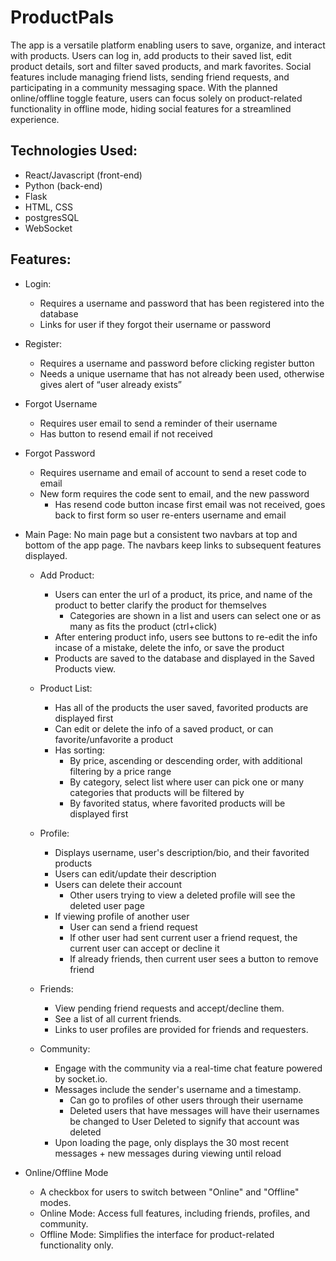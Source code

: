 # ProductPals

The app is a versatile platform enabling users to save, organize, and interact with products. Users can log in, add products to their saved list, edit product details, sort and filter saved products, and mark favorites. Social features include managing friend lists, sending friend requests, and participating in a community messaging space. With the planned online/offline toggle feature, users can focus solely on product-related functionality in offline mode, hiding social features for a streamlined experience.

## Technologies Used:

* React/Javascript (front-end)
* Python (back-end)
* Flask
* HTML, CSS
* postgresSQL
* WebSocket

## Features:
* Login:
    * Requires a username and password that has been registered into the database
    * Links for user if they forgot their username or password
    
* Register:
    * Requires a username and password before clicking register button
    * Needs a unique username that has not already been used, otherwise gives alert of “user already exists”

* Forgot Username
    * Requires user email to send a reminder of their username
    * Has button to resend email if not received

* Forgot Password
    * Requires username and email of account to send a reset code to email
    * New form requires the code sent to email, and the new password
        * Has resend code button incase first email was not received, goes back to first form so user re-enters username and email

* Main Page:
No main page but a consistent two navbars at top and bottom of the app page. The navbars keep links to subsequent features displayed.

    * Add Product:
        * Users can enter the url of a product, its price, and name of the product to better clarify the product for themselves
            * Categories are shown in a list and users can select one or as many as fits the product (ctrl+click)
        * After entering product info, users see buttons to re-edit the info incase of a mistake, delete the info, or save the product
        * Products are saved to the database and displayed in the Saved Products view.
    
    * Product List:
        * Has all of the products the user saved, favorited products are displayed first
        * Can edit or delete the info of a saved product, or can favorite/unfavorite a product
        * Has sorting:
            * By price, ascending or descending order, with additional filtering by a price range
            * By category, select list where user can pick one or many categories that products will be filtered by
            * By favorited status, where favorited products will be displayed first
    
    * Profile:
        * Displays username, user's description/bio, and their favorited products
        * Users can edit/update their description
        * Users can delete their account
            * Other users trying to view a deleted profile will see the deleted user page
        * If viewing profile of another user
            * User can send a friend request
            * If other user had sent current user a friend request, the current user can accept or decline it
            * If already friends, then current user sees a button to remove friend
        

    * Friends:
        * View pending friend requests and accept/decline them.
        * See a list of all current friends.
        * Links to user profiles are provided for friends and requesters.

    * Community:
        * Engage with the community via a real-time chat feature powered by socket.io.
        * Messages include the sender's username and a timestamp.
            * Can go to profiles of other users through their username
            * Deleted users that have messages will have their usernames be changed to User Deleted to signify that account was deleted
        * Upon loading the page, only displays the 30 most recent messages + new messages during viewing until reload

* Online/Offline Mode
    * A checkbox for users to switch between "Online" and "Offline" modes.
    * Online Mode: Access full features, including friends, profiles, and community.
    * Offline Mode: Simplifies the interface for product-related functionality only.